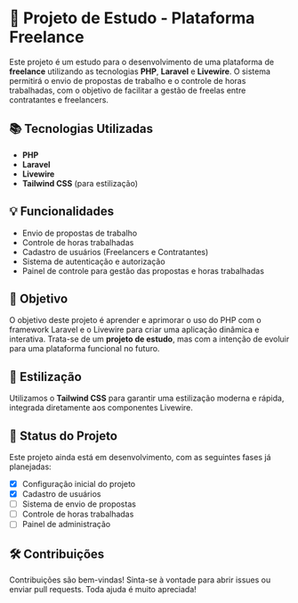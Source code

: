 # 🚀 Projeto de Estudo - Plataforma Freelance

Este projeto é um estudo para o desenvolvimento de uma plataforma de **freelance** utilizando as tecnologias **PHP**, **Laravel** e **Livewire**. O sistema permitirá o envio de propostas de trabalho e o controle de horas trabalhadas, com o objetivo de facilitar a gestão de freelas entre contratantes e freelancers.

## 📚 Tecnologias Utilizadas

- **PHP**
- **Laravel**
- **Livewire**
- **Tailwind CSS** (para estilização)
  
## 💡 Funcionalidades

- Envio de propostas de trabalho
- Controle de horas trabalhadas
- Cadastro de usuários (Freelancers e Contratantes)
- Sistema de autenticação e autorização
- Painel de controle para gestão das propostas e horas trabalhadas

## 🎯 Objetivo

O objetivo deste projeto é aprender e aprimorar o uso do PHP com o framework Laravel e o Livewire para criar uma aplicação dinâmica e interativa. Trata-se de um **projeto de estudo**, mas com a intenção de evoluir para uma plataforma funcional no futuro.

## 🎨 Estilização

Utilizamos o **Tailwind CSS** para garantir uma estilização moderna e rápida, integrada diretamente aos componentes Livewire.

## 🚧 Status do Projeto

Este projeto ainda está em desenvolvimento, com as seguintes fases já planejadas:

- [x] Configuração inicial do projeto
- [x] Cadastro de usuários
- [ ] Sistema de envio de propostas
- [ ] Controle de horas trabalhadas
- [ ] Painel de administração

## 🛠️ Contribuições

Contribuições são bem-vindas! Sinta-se à vontade para abrir issues ou enviar pull requests. Toda ajuda é muito apreciada!


